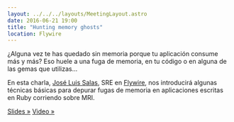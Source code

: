 ```yaml
---
layout: ../../../layouts/MeetingLayout.astro
date: 2016-06-21 19:00
title: "Hunting memory ghosts"
location: Flywire
---
```


¿Alguna vez te has quedado sin memoria porque tu aplicación consume más y más? Eso huele a una fuga de memoria, en tu código o en alguna de las gemas que utilizas...

En esta charla, [José Luis Salas](https://twitter.com/josacar), SRE en [Flywire](https://www.flywire.com), nos introducirá algunas técnicas básicas para depurar fugas de memoria en aplicaciones escritas en Ruby corriendo sobre MRI.

[Slides »](https://speakerdeck.com/josacar/hunting-memory-ghosts)
[Video »](https://youtu.be/klYySvqPkr8)
